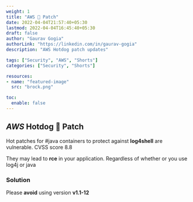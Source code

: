 ```yaml
---
weight: 1
title: "AWS 🌭 Patch"
date: 2022-04-04T21:57:40+05:30
lastmod: 2022-04-04T16:45:40+05:30
draft: false
author: "Gaurav Gogia"
authorLink: "https://linkedin.com/in/gaurav-gogia"
description: "AWS Hotdog patch updates"

tags: ["Security", "AWS", "Shorts"]
categories: ["Security", "Shorts"]

resources:
- name: "featured-image"
  src: "brock.png"

toc:
  enable: false
---
```


## *AWS* Hotdog 🌭 Patch

Hot patches for #java containers to protect against **log4shell** are vulnerable. CVSS score 8.8

They may lead to **rce** in your application. Regardless of whether or you use log4j or java

### Solution
Please **avoid** using version **v1.1-12**